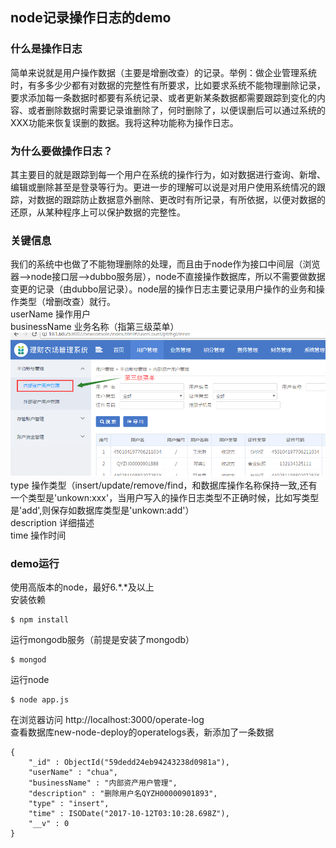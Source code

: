 ## node记录操作日志的demo
### 什么是操作日志
简单来说就是用户操作数据（主要是增删改查）的记录。举例：做企业管理系统时，有多多少少都有对数据的完整性有所要求，比如要求系统不能物理删除记录，要求添加每一条数据时都要有系统记录、或者更新某条数据都需要跟踪到变化的内容、或者删除数据时需要记录谁删除了，何时删除了，以便误删后可以通过系统的XXX功能来恢复误删的数据。我将这种功能称为操作日志。

### 为什么要做操作日志？
其主要目的就是跟踪到每一个用户在系统的操作行为，如对数据进行查询、新增、编辑或删除甚至是登录等行为。更进一步的理解可以说是对用户使用系统情况的跟踪，对数据的跟踪防止数据意外删除、更改时有所记录，有所依据，以便对数据的还原，从某种程序上可以保护数据的完整性。  

### 关键信息
我们的系统中也做了不能物理删除的处理，而且由于node作为接口中间层（浏览器-->node接口层-->dubbo服务层），node不直接操作数据库，所以不需要做数据变更的记录（由dubbo层记录）。node层的操作日志主要记录用户操作的业务和操作类型（增删改查）就行。  
userName  操作用户  
businessName 业务名称（指第三级菜单） 
![业务名称](https://raw.githubusercontent.com/IFWEB/share/master/operate-log/img/businessName.png)  
type 操作类型（insert/update/remove/find，和数据库操作名称保持一致,还有一个类型是'unkown:xxx'，当用户写入的操作日志类型不正确时候，比如写类型是'add',则保存如数据库类型是'unkown:add'）  
description 详细描述  
time 操作时间  

### demo运行
使用高版本的node，最好6.*.*及以上  
安装依赖  
```
$ npm install
```
运行mongodb服务（前提是安装了mongodb）
```
$ mongod
```
运行node
```
$ node app.js 
```
在浏览器访问 http://localhost:3000/operate-log  
查看数据库new-node-deploy的operatelogs表，新添加了一条数据
```
{
    "_id" : ObjectId("59dedd24eb94243238d0981a"),
    "userName" : "chua",
    "businessName" : "内部资产用户管理",
    "description" : "删除用户名QYZH00000901893",
    "type" : "insert",
    "time" : ISODate("2017-10-12T03:10:28.698Z"),
    "__v" : 0
}
```